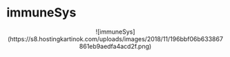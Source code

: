 # immuneSys
<p align="center">
![immuneSys](https://s8.hostingkartinok.com/uploads/images/2018/11/196bbf06b633867861eb9aedfa4acd2f.png)
</p>
